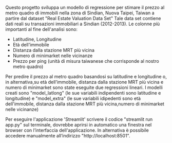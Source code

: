 Questo progetto sviluppa un modello di regressione per stimare il prezzo al metro quadro di immobili nella zona di Sindian, Nuova Taipei, Taiwan a partire dal dataset "Real Estate Valuation Data Set"
Tale data set contiene dati reali su transazioni immobiliari a Sindian (2012-2013). 
Le colonne più importanti al fine dell'analisi sono:
  - Latitudine, Longitudine
  - Età dell'immobile
  - Distanza dalla stazione MRT più vicina
  - Numero di minimarket nelle vicinanze
  - Prezzo per ping (unità di misura taiwanese che corrisponde al nostro metro quadro)

Per predire il prezzo al metro quadro basandosi su latitudine e longitudine o, in alternativa,su età dell’immobile, distanza dalla stazione MRT più vicina e numero di minimarket 
sono state eseguite due regressioni lineari. I modelli creati sono "model_latlong" (le sue variabili indipendenti sono latitudine e longitudine) e "model_extra" (le sue variabili idipedenti sono età dell'immobile, distanza dalla stazione MRT più vicina,numero di minimarket nelle vicinanze)

Per eseguire l'applicazione 'Streamlit' scrivere il codice "streamlit run app.py" sul terminale, dovrebbe aprirsi in automatico una finestra nel browser con l’interfaccia dell'applicazione.
In alternativa è possibile accedere manualmente all’indirizzo "http://localhost:8501". 
